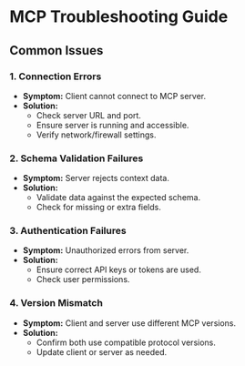 # MCP Troubleshooting Guide

## Common Issues

### 1. Connection Errors
- **Symptom:** Client cannot connect to MCP server.
- **Solution:**
  - Check server URL and port.
  - Ensure server is running and accessible.
  - Verify network/firewall settings.

### 2. Schema Validation Failures
- **Symptom:** Server rejects context data.
- **Solution:**
  - Validate data against the expected schema.
  - Check for missing or extra fields.

### 3. Authentication Failures
- **Symptom:** Unauthorized errors from server.
- **Solution:**
  - Ensure correct API keys or tokens are used.
  - Check user permissions.

### 4. Version Mismatch
- **Symptom:** Client and server use different MCP versions.
- **Solution:**
  - Confirm both use compatible protocol versions.
  - Update client or server as needed. 